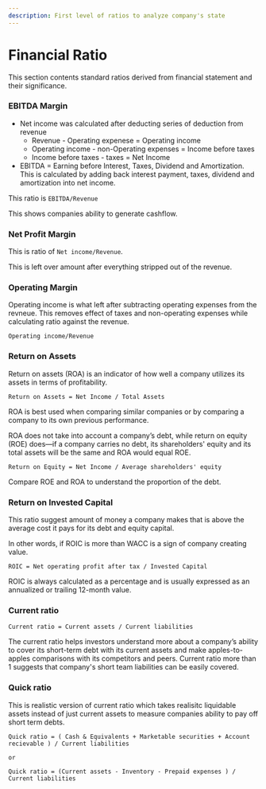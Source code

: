 ```yaml
---
description: First level of ratios to analyze company's state
---
```


# Financial Ratio

This section contents standard ratios derived from financial statement and their significance.



### EBITDA Margin

- Net income was calculated after deducting series of deduction from revenue
   - Revenue - Operating expenese = Operating income
   - Operating income - non-Operating expenses = Income before taxes
   - Income before taxes - taxes = Net Income
- EBITDA = Earning before Interest, Taxes, Dividend and Amortization. This is calculated by adding back interest payment, taxes, dividend and amortization into net income. 

This ratio is `EBITDA/Revenue`

This shows companies ability to generate cashflow.



### Net Profit Margin

This is ratio of `Net income/Revenue`.

This is left over amount after everything stripped out of the revenue.



### Operating Margin

Operating income is what left after subtracting operating expenses from the revneue. This removes effect of taxes and non-operating expenses while calculating ratio against the revenue. 

`Operating income/Revenue`




### Return on Assets

Return on assets (ROA) is an indicator of how well a company utilizes its assets in terms of profitability.

```
Return on Assets = Net Income / Total Assets
```

ROA is best used when comparing similar companies or by comparing a company to its own previous performance.



ROA does not take into account a company’s debt, while return on equity (ROE) does—if a company carries no debt, its shareholders' equity and its total assets will be the same and ROA would equal ROE.

```
Return on Equity = Net Income / Average shareholders' equity 
```



Compare ROE and ROA to understand the proportion of the debt.



### Return on Invested Capital

This ratio suggest amount of money a company makes that is above the average cost it pays for its debt and equity capital.

In other words, if ROIC is more than WACC is a sign of company creating value. 

```
ROIC = Net operating profit after tax / Invested Capital
```

ROIC is always calculated as a percentage and is usually expressed as an annualized or trailing 12-month value.

### Current ratio

```
Current ratio = Current assets / Current liabilities
```

The current ratio helps investors understand more about a company’s ability to cover its short-term debt with its current assets and make apples-to-apples comparisons with its competitors and peers. Current ratio more than 1 suggests that company's short team liabilities can be easily covered.

### Quick ratio

This is realistic version of current ratio which takes realisitc liquidable assets instead of just current assets to measure companies ability to pay off short term debts.

 ```
Quick ratio = ( Cash & Equivalents + Marketable securities + Account recievable ) / Current liabilities

or

Quick ratio = (Current assets - Inventory - Prepaid expenses ) / Current liabilities 
 ```

